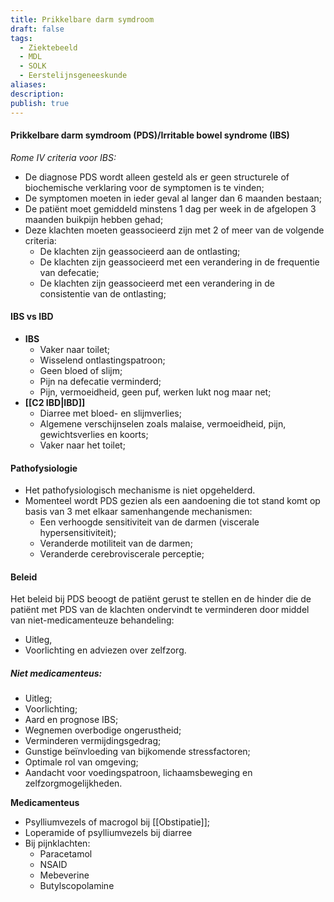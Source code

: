 ```yaml
---
title: Prikkelbare darm symdroom
draft: false
tags:
  - Ziektebeeld
  - MDL
  - SOLK
  - Eerstelijnsgeneeskunde
aliases: 
description: 
publish: true
---
```



#### Prikkelbare darm symdroom (PDS)/Irritable bowel syndrome (IBS)

*Rome IV criteria voor IBS:*
- De diagnose PDS wordt alleen gesteld als er geen structurele of biochemische verklaring voor de symptomen is te vinden;
- De symptomen moeten in ieder geval al langer dan 6 maanden bestaan;
- De patiënt moet gemiddeld minstens 1 dag per week in de afgelopen 3 maanden buikpijn hebben gehad;
- Deze klachten moeten geassocieerd zijn met 2 of meer van de volgende criteria:
    - De klachten zijn geassocieerd aan de ontlasting;
    - De klachten zijn geassocieerd met een verandering in de frequentie van defecatie;
    - De klachten zijn geassocieerd met een verandering in de consistentie van de ontlasting;

#### IBS vs IBD
- **IBS**
	- Vaker naar toilet;
	- Wisselend ontlastingspatroon;
	- Geen bloed of slijm;
	- Pijn na defecatie verminderd;
	- Pijn, vermoeidheid, geen puf, werken lukt nog maar net;
- **[[C2 IBD|IBD]]**
	- Diarree met bloed- en slijmverlies;
	- Algemene verschijnselen zoals malaise, vermoeidheid, pijn, gewichtsverlies en koorts;
	- Vaker naar het toilet;

#### Pathofysiologie

- Het pathofysiologisch mechanisme is niet opgehelderd. 
- Momenteel wordt PDS gezien als een aandoening die tot stand komt op basis van 3 met elkaar samenhangende mechanismen:
	- Een verhoogde sensitiviteit van de darmen (viscerale hypersensitiviteit);
	- Veranderde motiliteit van de darmen;
	- Veranderde cerebroviscerale perceptie;

#### Beleid

Het beleid bij PDS beoogt de patiënt gerust te stellen en de hinder die de patiënt met PDS
van de klachten ondervindt te verminderen door middel van niet-medicamenteuze behandeling: 
- Uitleg, 
- Voorlichting en adviezen over zelfzorg.

##### Niet medicamenteus: 
- Uitleg;
- Voorlichting;
- Aard en prognose IBS;
- Wegnemen overbodige ongerustheid;
- Verminderen vermijdingsgedrag;
- Gunstige beïnvloeding van bijkomende stressfactoren;
- Optimale rol van omgeving;
- Aandacht voor voedingspatroon, lichaamsbeweging en zelfzorgmogelijkheden.

**Medicamenteus**
- Psylliumvezels of macrogol bij [[Obstipatie]];
- Loperamide of psylliumvezels bij diarree
- Bij pijnklachten: 
	- Paracetamol
	- NSAID
	- Mebeverine
	- Butylscopolamine 